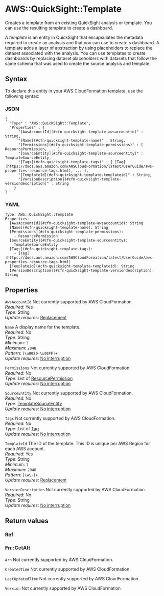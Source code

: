 # AWS::QuickSight::Template<a name="aws-resource-quicksight-template"></a>

Creates a template from an existing QuickSight analysis or template\. You can use the resulting template to create a dashboard\.

A *template* is an entity in QuickSight that encapsulates the metadata required to create an analysis and that you can use to create s dashboard\. A template adds a layer of abstraction by using placeholders to replace the dataset associated with the analysis\. You can use templates to create dashboards by replacing dataset placeholders with datasets that follow the same schema that was used to create the source analysis and template\.

## Syntax<a name="aws-resource-quicksight-template-syntax"></a>

To declare this entity in your AWS CloudFormation template, use the following syntax:

### JSON<a name="aws-resource-quicksight-template-syntax.json"></a>

```
{
  "Type" : "AWS::QuickSight::Template",
  "Properties" : {
      "[AwsAccountId](#cfn-quicksight-template-awsaccountid)" : String,
      "[Name](#cfn-quicksight-template-name)" : String,
      "[Permissions](#cfn-quicksight-template-permissions)" : [ ResourcePermission, ... ],
      "[SourceEntity](#cfn-quicksight-template-sourceentity)" : TemplateSourceEntity,
      "[Tags](#cfn-quicksight-template-tags)" : [ [Tag](https://docs.aws.amazon.com/AWSCloudFormation/latest/UserGuide/aws-properties-resource-tags.html), ... ],
      "[TemplateId](#cfn-quicksight-template-templateid)" : String,
      "[VersionDescription](#cfn-quicksight-template-versiondescription)" : String
    }
}
```

### YAML<a name="aws-resource-quicksight-template-syntax.yaml"></a>

```
Type: AWS::QuickSight::Template
Properties: 
  [AwsAccountId](#cfn-quicksight-template-awsaccountid): String
  [Name](#cfn-quicksight-template-name): String
  [Permissions](#cfn-quicksight-template-permissions): 
    - ResourcePermission
  [SourceEntity](#cfn-quicksight-template-sourceentity): 
    TemplateSourceEntity
  [Tags](#cfn-quicksight-template-tags): 
    - [Tag](https://docs.aws.amazon.com/AWSCloudFormation/latest/UserGuide/aws-properties-resource-tags.html)
  [TemplateId](#cfn-quicksight-template-templateid): String
  [VersionDescription](#cfn-quicksight-template-versiondescription): String
```

## Properties<a name="aws-resource-quicksight-template-properties"></a>

`AwsAccountId`  <a name="cfn-quicksight-template-awsaccountid"></a>
Not currently supported by AWS CloudFormation\.  
*Required*: Yes  
*Type*: String  
*Update requires*: [Replacement](https://docs.aws.amazon.com/AWSCloudFormation/latest/UserGuide/using-cfn-updating-stacks-update-behaviors.html#update-replacement)

`Name`  <a name="cfn-quicksight-template-name"></a>
A display name for the template\.  
*Required*: No  
*Type*: String  
*Minimum*: `1`  
*Maximum*: `2048`  
*Pattern*: `[\u0020-\u00FF]+`  
*Update requires*: [No interruption](https://docs.aws.amazon.com/AWSCloudFormation/latest/UserGuide/using-cfn-updating-stacks-update-behaviors.html#update-no-interrupt)

`Permissions`  <a name="cfn-quicksight-template-permissions"></a>
Not currently supported by AWS CloudFormation\.  
*Required*: No  
*Type*: List of [ResourcePermission](aws-properties-quicksight-template-resourcepermission.md)  
*Update requires*: [No interruption](https://docs.aws.amazon.com/AWSCloudFormation/latest/UserGuide/using-cfn-updating-stacks-update-behaviors.html#update-no-interrupt)

`SourceEntity`  <a name="cfn-quicksight-template-sourceentity"></a>
Not currently supported by AWS CloudFormation\.  
*Required*: No  
*Type*: [TemplateSourceEntity](aws-properties-quicksight-template-templatesourceentity.md)  
*Update requires*: [No interruption](https://docs.aws.amazon.com/AWSCloudFormation/latest/UserGuide/using-cfn-updating-stacks-update-behaviors.html#update-no-interrupt)

`Tags`  <a name="cfn-quicksight-template-tags"></a>
Not currently supported by AWS CloudFormation\.  
*Required*: No  
*Type*: List of [Tag](https://docs.aws.amazon.com/AWSCloudFormation/latest/UserGuide/aws-properties-resource-tags.html)  
*Update requires*: [No interruption](https://docs.aws.amazon.com/AWSCloudFormation/latest/UserGuide/using-cfn-updating-stacks-update-behaviors.html#update-no-interrupt)

`TemplateId`  <a name="cfn-quicksight-template-templateid"></a>
The ID of the template\. This ID is unique per AWS Region for each AWS account\.  
*Required*: Yes  
*Type*: String  
*Minimum*: `1`  
*Maximum*: `2048`  
*Pattern*: `[\w\-]+`  
*Update requires*: [Replacement](https://docs.aws.amazon.com/AWSCloudFormation/latest/UserGuide/using-cfn-updating-stacks-update-behaviors.html#update-replacement)

`VersionDescription`  <a name="cfn-quicksight-template-versiondescription"></a>
Not currently supported by AWS CloudFormation\.  
*Required*: No  
*Type*: String  
*Update requires*: [No interruption](https://docs.aws.amazon.com/AWSCloudFormation/latest/UserGuide/using-cfn-updating-stacks-update-behaviors.html#update-no-interrupt)

## Return values<a name="aws-resource-quicksight-template-return-values"></a>

### Ref<a name="aws-resource-quicksight-template-return-values-ref"></a>

### Fn::GetAtt<a name="aws-resource-quicksight-template-return-values-fn--getatt"></a>

#### <a name="aws-resource-quicksight-template-return-values-fn--getatt-fn--getatt"></a>

`Arn`  <a name="Arn-fn::getatt"></a>
Not currently supported by AWS CloudFormation\.

`CreatedTime`  <a name="CreatedTime-fn::getatt"></a>
Not currently supported by AWS CloudFormation\.

`LastUpdatedTime`  <a name="LastUpdatedTime-fn::getatt"></a>
Not currently supported by AWS CloudFormation\.

`Version`  <a name="Version-fn::getatt"></a>
Not currently supported by AWS CloudFormation\.